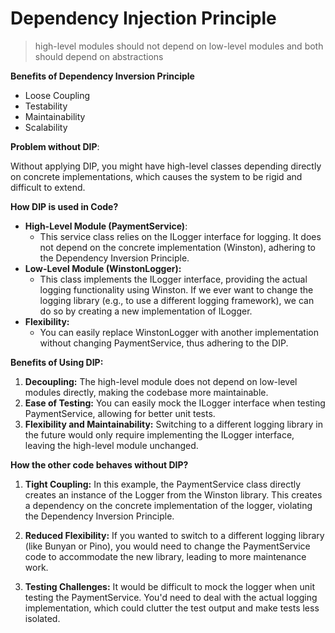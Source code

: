 # Dependency Injection Principle

>  high-level modules should not depend on low-level modules and both should depend on abstractions


**Benefits of Dependency Inversion Principle**
- Loose Coupling
- Testability
- Maintainability
- Scalability


**Problem without DIP**:

Without applying DIP, you might have high-level classes depending directly on concrete implementations, which causes the system to be rigid and difficult to extend. 

**How DIP is used in Code?**

- **High-Level Module (PaymentService)**:
  - This service class relies on the ILogger interface for logging. It does not depend on the concrete implementation (Winston), adhering to the Dependency Inversion Principle.
- **Low-Level Module (WinstonLogger):**
  - This class implements the ILogger interface, providing the actual logging functionality using Winston. If we ever want to change the logging library (e.g., to use a different logging framework), we can do so by creating a new implementation of ILogger.
- **Flexibility:**
  - You can easily replace WinstonLogger with another implementation without changing PaymentService, thus adhering to the DIP.


**Benefits of Using DIP:**
1. **Decoupling:** The high-level module does not depend on low-level modules directly, making the codebase more maintainable.
2. **Ease of Testing:** You can easily mock the ILogger interface when testing PaymentService, allowing for better unit tests.
3. **Flexibility and Maintainability:** Switching to a different logging library in the future would only require implementing the ILogger interface, leaving the high-level module unchanged.

**How the other code behaves without DIP?**

1. **Tight Coupling:**
In this example, the PaymentService class directly creates an instance of the Logger from the Winston library. This creates a dependency on the concrete implementation of the logger, violating the Dependency Inversion Principle.

2. **Reduced Flexibility:**
If you wanted to switch to a different logging library (like Bunyan or Pino), you would need to change the PaymentService code to accommodate the new library, leading to more maintenance work.

3. **Testing Challenges:**
It would be difficult to mock the logger when unit testing the PaymentService. You'd need to deal with the actual logging implementation, which could clutter the test output and make tests less isolated.
